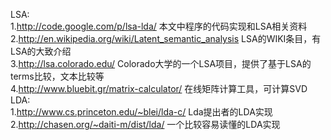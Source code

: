 LSA:<br />
1.http://code.google.com/p/lsa-lda/
本文中程序的代码实现和LSA相关资料<br />
2.http://en.wikipedia.org/wiki/Latent_semantic_analysis
LSA的WIKI条目，有LSA的大致介绍<br />
3.http://lsa.colorado.edu/
Colorado大学的一个LSA项目，提供了基于LSA的terms比较，文本比较等<br />
4.http://www.bluebit.gr/matrix-calculator/
在线矩阵计算工具，可计算SVD<br />
LDA:<br />
1.http://www.cs.princeton.edu/~blei/lda-c/
Lda提出者的LDA实现<br />
2.http://chasen.org/~daiti-m/dist/lda/
一个比较容易读懂的LDA实现<br />